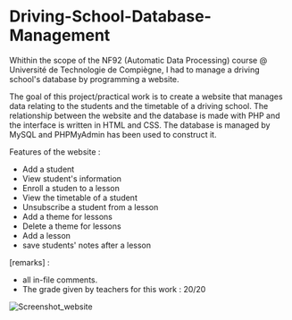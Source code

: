 # Driving-School-Database-Management
Whithin the scope of the NF92 (Automatic Data Processing) course @ Université de Technologie de Compiègne, I had to manage a driving school's database by programming a website. 

The goal of this project/practical work is to create a website that manages data relating to the students and the timetable of a driving school. The relationship between the website and the database is made with PHP and the interface is written in HTML and CSS. The database is managed by MySQL and PHPMyAdmin has been used to construct it. 
  
 Features of the website :
  - Add a student
  - View student's information
  - Enroll a studen to a lesson
  - View the timetable of a student
  - Unsubscribe a student from a lesson
  - Add a theme for lessons
  - Delete a theme for lessons
  - Add a lesson
  - save students' notes after a lesson

[remarks] :

  - all in-file comments.
  - The grade given by teachers for this work : 20/20

![Screenshot_website](https://user-images.githubusercontent.com/73343827/186662350-60d0c535-330e-40ce-b4bc-0fb653347f4d.png)

